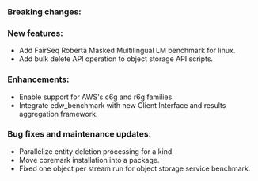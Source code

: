 ### Breaking changes:

### New features:

-   Add FairSeq Roberta Masked Multilingual LM benchmark for linux.
-   Add bulk delete API operation to object storage API scripts.

### Enhancements:

-   Enable support for AWS's c6g and r6g families.
-   Integrate edw_benchmark with new Client Interface and results aggregation
    framework.

### Bug fixes and maintenance updates:

-   Parallelize entity deletion processing for a kind.
-   Move coremark installation into a package.
-   Fixed one object per stream run for object storage service benchmark.
